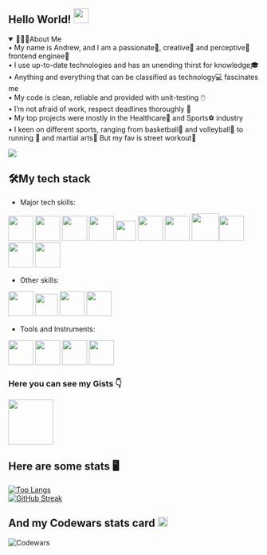 ## Hello World! <img src="https://camo.githubusercontent.com/e8e7b06ecf583bc040eb60e44eb5b8e0ecc5421320a92929ce21522dbc34c891/68747470733a2f2f6d656469612e67697068792e636f6d2f6d656469612f6876524a434c467a6361737252346961377a2f67697068792e676966" width="30">
<details open>
<summary> 👨🏻‍💻About Me</summary> • My name is Andrew, and I am a passionate🥇, creative🎨 and perceptive🔭 frontend enginee🔧<br>• I use up-to-date technologies and has an unending thirst for knowledge🎓<br> • Anything and everything that can be classified as technology💻 fascinates me <br>• My code is clean, reliable and provided with unit-testing 🖱️<br>• I’m not afraid of work, respect deadlines thoroughly 🎯<br>• My top projects were mostly in the Healthcare💊 and Sports⚽ industry <br>• I keen on different sports, ranging from basketball🏀 and volleyball🏐 to running 🎽 and martial arts🥋 But my fav is street workout💪
</details>

![](https://komarev.com/ghpvc/?username=anrekov)

## 🛠️My tech stack
* Major tech skills:

[<img src="https://upload.wikimedia.org/wikipedia/commons/thumb/6/6a/JavaScript-logo.png/240px-JavaScript-logo.png" width="50">](https://www.javascript.com/) [<img src="https://upload.wikimedia.org/wikipedia/commons/thumb/4/4c/Typescript_logo_2020.svg/1024px-Typescript_logo_2020.svg.png" width="50">](https://www.typescriptlang.org/) [<img src="https://upload.wikimedia.org/wikipedia/commons/thumb/a/a7/React-icon.svg/2300px-React-icon.svg.png" width="50">](https://www.react.org/) [<img src="https://raw.githubusercontent.com/reduxjs/redux/master/logo/logo.png" width="50">](https://redux.js.org/)  [<img src="https://upload.wikimedia.org/wikipedia/commons/thumb/d/d5/CSS3_logo_and_wordmark.svg/1452px-CSS3_logo_and_wordmark.svg.png" width="40">](https://www.w3.org/Style/CSS/) [<img src="https://mobx.js.org/img/mobx.png" width="50">](https://mobx.js.org/README.html) [<img src="https://gw.alipayobjects.com/zos/rmsportal/KDpgvguMpGfqaHPjicRK.svg" width="50">](https://ant.design/) [<img src="https://mui.com/static/logo.png" width="55">](https://mui.com/)[<img src="https://img.stackshare.io/service/8846/preview.png" width="50">](https://formik.org/) [<img src="https://upload.wikimedia.org/wikipedia/commons/thumb/1/17/GraphQL_Logo.svg/2048px-GraphQL_Logo.svg.png" width="50">](https://graphql.org/) [<img src="https://seeklogo.com/images/N/next-js-logo-8FCFF51DD2-seeklogo.com.png" width="50">](https://nextjs.org/)
* Other skills:

[<img src="https://symbols-electrical.getvecta.com/stencil_85/20_jest-icon.aff64ab210.png" width="50">](https://jestjs.io/ru/) [<img src="https://scicoding.com/content/images/2021/09/chartjs-logo-1.svg" width="45">](https://www.chartjs.org/) [<img src="https://testing-library.com/img/octopus-128x128.png" width="50">](https://testing-library.com/) [<img src="https://seeklogo.com/images/W/webpack-logo-9E66EE203A-seeklogo.com.png" width="50">](https://webpack.js.org/)
* Tools and Instruments:

[<img src="https://cdn.worldvectorlogo.com/logos/trello.svg" width="50">](https://trello.com/) [<img src="https://cdn.icon-icons.com/icons2/2699/PNG/512/atlassian_jira_logo_icon_170511.png" width="50">](https://www.atlassian.com/software/jira) [<img src="https://cdn.worldvectorlogo.com/logos/asana-logo.svg" width="50">](https://asana.com/) [<img src="https://cdn-icons-png.flaticon.com/512/25/25231.png" width="50">](https://github.com)

### Here you can see my Gists 👇
[<img src="https://k9982874.gallerycdn.vsassets.io/extensions/k9982874/github-gist-explorer/0.2.3/1638842316475/Microsoft.VisualStudio.Services.Icons.Default" width="90">](https://gist.github.com/anrekov)
## Here are some stats 🖥️
[![Top Langs](https://github-readme-stats.vercel.app/api/top-langs/?username=anrekov&theme=dark&layout=compact)](https://github.com/anrekov/github-readme-stats)  
[![GitHub Streak](https://github-readme-streak-stats.herokuapp.com/?user=anrekov&theme=dark)](https://git.io/streak-stats)
## And my Codewars stats card <img src="https://docs.codewars.com/logo.svg" width="20">
![Codewars](https://github-readme-codewars-stats.herokuapp.com/api/?username=anrekov&card&colormode=dark_mode)
